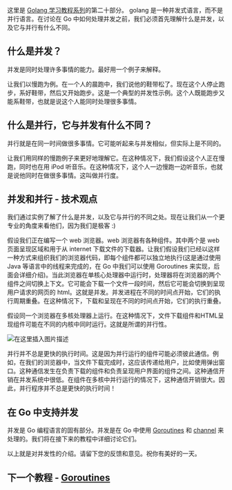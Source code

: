 这里是 [Golang 学习教程系列](https://github.com/LeaningGo/go-learn)的第二十部分。
golang 是一种并发式语言，而不是并行语言。在讨论在 Go 中如何处理并发之前，我们必须首先理解什么是并发，以及它与并行有什么不同。

## 什么是并发？
并发是同时处理许多事情的能力。最好用一个例子来解释。

让我们以慢跑为例。在一个人的晨跑中，我们说他的鞋带松了。现在这个人停止跑步，系好鞋带，然后又开始跑步。这是一个典型的并发性示例。这个人既能跑步又能系鞋带，也就是说这个人能同时处理很多事情。

## 什么是并行，它与并发有什么不同？
并行就是在同一时间做很多事情。它可能听起来与并发相似，但实际上是不同的。

让我们用同样的慢跑例子来更好地理解它。在这种情况下，我们假设这个人正在慢跑，同时也在用 iPod 听音乐。在这种情况下，这个人一边慢跑一边听音乐，也就是说他同时在做很多事情。这叫做并行度。

## 并发和并行 - 技术观点
我们通过实例了解了什么是并发，以及它与并行的不同之处。现在让我们从一个更专业的角度来看他们，因为我们是极客 :)

假设我们正在编写一个 web 浏览器。web 浏览器有各种组件。其中两个是 web 页面呈现区域和用于从 internet 下载文件的下载器。让我们假设我们已经以这样一种方式来组织我们的浏览器代码，即每个组件都可以独立地执行(这是通过使用 Java 等语言中的线程来完成的，在 Go 中我们可以使用 Goroutines 来实现，后面会详细介绍)。当此浏览器在单核心处理器中运行时，处理器将在浏览器的两个组件之间切换上下文。它可能会下载一个文件一段时间，然后它可能会切换到呈现用户请求的网页的 html。这就是并发。并发进程在不同的时间点开始，它们的执行周期重叠。在这种情况下，下载和呈现在不同的时间点开始，它们的执行重叠。

假设同一个浏览器在多核处理器上运行。在这种情况下，文件下载组件和HTML呈现组件可能在不同的内核中同时运行。这就是所谓的并行性。

![在这里插入图片描述](https://img-blog.csdnimg.cn/20191025164437419.png?x-oss-process=image/watermark,type_ZmFuZ3poZW5naGVpdGk,shadow_10,text_aHR0cHM6Ly9ibG9nLmNzZG4ubmV0L2Jhb2Jhb3hpYW5udg==,size_16,color_FFFFFF,t_70)

并行并不总是更快的执行时间。这是因为并行运行的组件可能必须彼此通信。例如，在我们的浏览器中，当文件下载完成时，这应该传递给用户，比如使用弹出窗口。这种通信发生在负责下载的组件和负责呈现用户界面的组件之间。这种通信开销在并发系统中很低。在组件在多核中并行运行的情况下，这种通信开销很大。因此，并行程序并不总是更快的执行时间！

## 在 Go 中支持并发
并发是 Go 编程语言的固有部分。并发是在 Go 中使用 [Goroutines](goroutines.md) 和 [channel](channels.md) 来处理的。我们将在接下来的教程中详细讨论它们。

以上就是对并发性的介绍。请留下您的反馈和意见。祝你有美好的一天。

## 下一个教程 - [Goroutines](goroutines.md)

